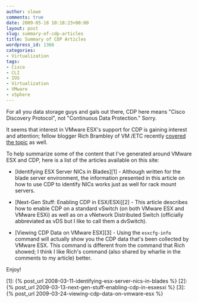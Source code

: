 ```yaml
---
author: slowe
comments: true
date: 2009-05-18 10:18:23+00:00
layout: post
slug: summary-of-cdp-articles
title: Summary of CDP Articles
wordpress_id: 1366
categories:
- Virtualization
tags:
- Cisco
- CLI
- IOS
- Virtualization
- VMware
- vSphere
---
```


For all you data storage guys and gals out there, CDP here means "Cisco Discovery Protocol", not "Continuous Data Protection." Sorry.

It seems that interest in VMware ESX's support for CDP is gaining interest and attention; fellow blogger Rich Brambley of VM /ETC recently [covered the topic](http://vmetc.com/2009/05/14/identify-esx-server-switch-ports-without-tracing-cables/) as well.

To help summarize some of the content that I've generated around VMware ESX and CDP, here is a list of the articles available on this site:

* [Identifying ESX Server NICs in Blades][1] - Although written for the blade server environment, the information presented in this article on how to use CDP to identify NICs works just as well for rack mount servers.

* [Next-Gen Stuff: Enabling CDP in ESX/ESXi][2] - This article describes how to enable CDP on a standard vSwitch (on both VMware ESX and VMware ESXi) as well as on a vNetwork Distributed Switch (officially abbreviated as vDS but I like to call them a dvSwitch).

* [Viewing CDP Data on VMware ESX][3] - Using the `esxcfg-info` command will actually show you the CDP data that's been collected by VMware ESX. This command is different from the command that Rich showed; I think I like Rich's command (also shared by wharlie in the comments to my article) better.

Enjoy!

[1]: {% post_url 2008-03-11-identifying-esx-server-nics-in-blades %}
[2]: {% post_url 2009-03-13-next-gen-stuff-enabling-cdp-in-esxesxi %}
[3]: {% post_url 2009-03-24-viewing-cdp-data-on-vmware-esx %}
